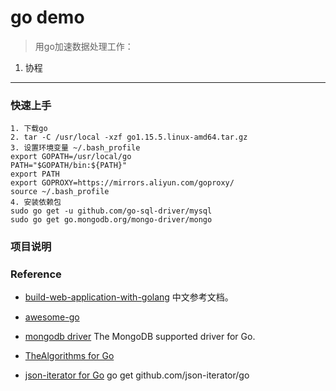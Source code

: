 # go demo

>用go加速数据处理工作：
1. 协程

---

### 快速上手
  ```
  1. 下载go
  2. tar -C /usr/local -xzf go1.15.5.linux-amd64.tar.gz
  3. 设置环境变量 ~/.bash_profile
  export GOPATH=/usr/local/go
  PATH="$GOPATH/bin:${PATH}"
  export PATH
  export GOPROXY=https://mirrors.aliyun.com/goproxy/
  source ~/.bash_profile
  4. 安装依赖包
  sudo go get -u github.com/go-sql-driver/mysql
  sudo go get go.mongodb.org/mongo-driver/mongo
  ```

### 项目说明


### Reference
- [build-web-application-with-golang](https://github.com/astaxie/build-web-application-with-golang/blob/master/zh/preface.md)
   中文参考文档。
- [awesome-go](https://github.com/avelino/awesome-go)
  
- [mongodb driver](http://github.com/mongodb/mongo-go-driver)
  The MongoDB supported driver for Go.

- [TheAlgorithms for Go](https://github.com/TheAlgorithms/Go)
- [json-iterator for Go](https://github.com/json-iterator/go)
  go get github.com/json-iterator/go

